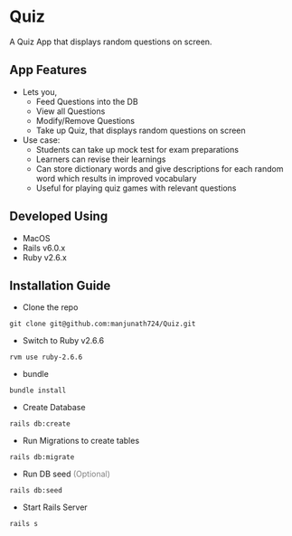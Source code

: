 # Quiz

A Quiz App that displays random questions on screen.

## App Features

- Lets you,
  - Feed Questions into the DB
  - View all Questions
  - Modify/Remove Questions
  - Take up Quiz, that displays random questions on screen
- Use case:
  - Students can take up mock test for exam preparations
  - Learners can revise their learnings
  - Can store dictionary words and give descriptions for each random word which results in improved vocabulary
  - Useful for playing quiz games with relevant questions

## Developed Using

- MacOS
- Rails v6.0.x
- Ruby v2.6.x

## Installation Guide

- Clone the repo
```
git clone git@github.com:manjunath724/Quiz.git
```
- Switch to Ruby v2.6.6
```
rvm use ruby-2.6.6
```
- bundle
```
bundle install
```
- Create Database
```
rails db:create
```
- Run Migrations to create tables
```
rails db:migrate
```
- Run DB seed <span style="color:grey;">(Optional)</span>
```
rails db:seed
```
- Start Rails Server
```
rails s
```
